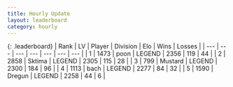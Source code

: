 ```yaml
---
title: Hourly Update
layout: leaderboard
category: hourly
---
```


{: .leaderboard}
| Rank | LV | Player | Division | Elo | Wins | Losses |
| --- | --- | --- | --- | --- | --- | --- |
| <span data-change="0">1</span> | 1473 | <span title="ID: 540690">poon</span> | LEGEND | <span data-change="0">2356</span> | <span data-change="0">119</span> | <span data-change="0">44</span> |
| <span data-change="1">2</span> | 2858 | <span title="ID: 353063">Sktima</span> | LEGEND | <span data-change="11">2305</span> | <span data-change="5">115</span> | <span data-change="1">28</span> |
| <span data-change="-1">3</span> | 799 | <span title="ID: 611082">Mustard</span> | LEGEND | <span data-change="0">2300</span> | <span data-change="0">184</span> | <span data-change="0">96</span> |
| <span data-change="0">4</span> | 1113 | <span title="ID: 281795">bach</span> | LEGEND | <span data-change="0">2277</span> | <span data-change="0">84</span> | <span data-change="0">32</span> |
| <span data-change="0">5</span> | 1590 | <span title="ID: 337810">Dregun</span> | LEGEND | <span data-change="0">2258</span> | <span data-change="0">44</span> | <span data-change="0">6</span> |